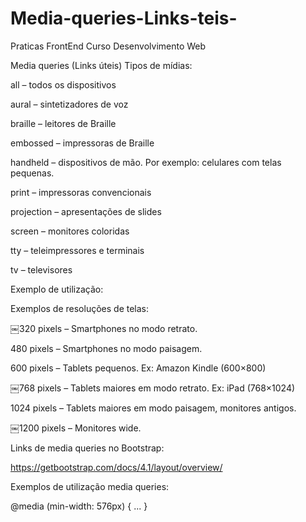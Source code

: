 # Media-queries-Links-teis-
Praticas FrontEnd Curso Desenvolvimento Web


Media queries (Links úteis)
Tipos de mídias:

all – todos os dispositivos

aural – sintetizadores de voz

braille – leitores de Braille

embossed – impressoras de Braille

handheld – dispositivos de mão. Por exemplo: celulares com telas pequenas.

print – impressoras convencionais

projection – apresentações de slides

screen – monitores coloridas

tty – teleimpressores e terminais

tv – televisores

Exemplo de utilização:

<link rel="stylesheet" media="print" href="print.css" /> 

Exemplos de resoluções de telas:

￼320 pixels – Smartphones no modo retrato.

480 pixels – Smartphones no modo paisagem.

600 pixels – Tablets pequenos. Ex: Amazon Kindle (600×800)

￼768 pixels – Tablets maiores em modo retrato. Ex: iPad (768×1024)

1024 pixels – Tablets maiores em modo paisagem, monitores antigos.

￼1200 pixels – Monitores wide.

Links de media queries no Bootstrap:

https://getbootstrap.com/docs/4.1/layout/overview/

Exemplos de utilização media queries:

@media (min-width: 576px) { ... }
